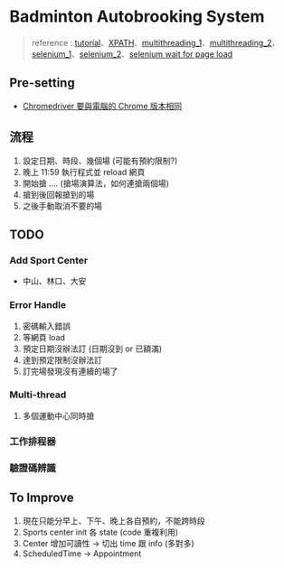 # Badminton Autobrooking System
>reference : 
>[tutorial](https://tonidata.medium.com/%E8%87%AA%E5%8B%95%E6%90%B6%E7%A5%A8%E7%A8%8B%E5%BC%8F-%E7%94%A8python%E6%90%B6%E7%86%B1%E8%B3%A3%E5%95%86%E5%93%81-1f542f50c395)、[XPATH](https://www.guru99.com/xpath-selenium.html)、[multithreading_1](https://www.maxlist.xyz/2020/03/15/python-threading/)、[multithreading_2](https://blog.gtwang.org/programming/python-threading-multithreaded-programming-tutorial/)、[selenium_1](https://www.learncodewithmike.com/2020/05/python-selenium-scraper.html)、[selenium_2](https://ithelp.ithome.com.tw/articles/10230717)、[selenium wait for page load](https://www.lambdatest.com/blog/selenium-wait-for-page-to-load/)
## Pre-setting

- [Chromedriver 要與電腦的 Chrome 版本相同](https://chromedriver.chromium.org/downloads)

## 流程
1. 設定日期、時段、幾個場 (可能有預約限制?)
2. 晚上 11:59 執行程式並 reload 網頁
3. 開始搶 .... (搶場演算法，如何連搶兩個場)
4. 搶到後回報搶到的場
5. 之後手動取消不要的場

## TODO
### Add Sport Center
- 中山、林口、大安

### Error Handle
1. 密碼輸入錯誤
2. 等網頁 load
3. 預定日期沒辦法訂 (日期沒到 or 已額滿)
4. 達到預定限制沒辦法訂
5. 訂完場發現沒有連續的場了
### Multi-thread
1. 多個運動中心同時搶

### 工作排程器

### 驗證碼辨識

## To Improve
1. 現在只能分早上、下午、晚上各自預約，不能跨時段
2. Sports center init 各 state (code 重複利用)
3. Center 增加可讀性 -> 切出 time 跟 info (多對多)
4. ScheduledTime -> Appointment
